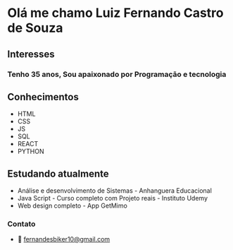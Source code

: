 # Olá me chamo Luiz Fernando Castro de Souza

## Interesses 
### Tenho 35 anos, Sou apaixonado por Programação e tecnologia

## Conhecimentos
* HTML
* CSS
* JS
* SQL
* REACT
* PYTHON

## Estudando atualmente 
* Análise e desenvolvimento de  Sistemas - Anhanguera Educacional
* Java Script - Curso completo com Projeto reais - Instituto Udemy
* Web design completo -  App GetMimo


### Contato
* 📩 fernandesbiker10@gmail.com
<!---
Luizfcs35/Luizfcs35 is a ✨ special ✨ repository because its `README.md` (this file) appears on your GitHub profile.
You can click the Preview link to take a look at your changes.
--->
